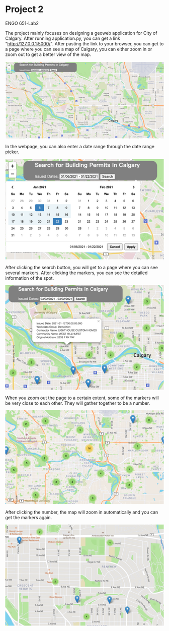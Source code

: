# Project 2

ENGO 651-Lab2

The project mainly focuses on designing a geoweb application for City of Calgary. After running application.py, you can get a link "http://127.0.0.1:5000/". After pasting the link to your browser, you can get to a page where you can see a map of Calgary, you can either zoom in or zoom out to get a better view of the map.

![Image text](https://raw.githubusercontent.com/shellyxielt/image/main/%E6%88%AA%E5%B1%8F2021-03-02%2012.11.02.png)

In the webpage, you can also enter a date range through the date range picker. 

![Image_text](https://raw.githubusercontent.com/shellyxielt/image/main/%E6%88%AA%E5%B1%8F2021-03-02%2012.11.58.png)

After clicking the search button, you will get to a page where you can see several markers. After clicking the markers, you can see the detailed information of the spot. 

![Image_text](https://github.com/shellyxielt/image/blob/main/%E6%88%AA%E5%B1%8F2021-03-02%2012.12.30.png)

When you zoom out the page to a certain extent, some of the markers will be very close to each other. They will gather together to be a number. 

![Image_text](https://raw.githubusercontent.com/shellyxielt/image/main/%E6%88%AA%E5%B1%8F2021-03-02%2012.12.40.png)

After clicking the number, the map will zoom in automatically and you can get the markers again.

![Image_text](https://raw.githubusercontent.com/shellyxielt/image/main/%E6%88%AA%E5%B1%8F2021-03-02%2012.12.52.png)

